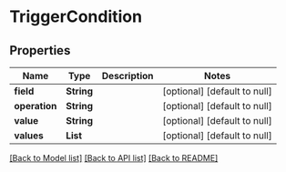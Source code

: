 # TriggerCondition
## Properties

| Name | Type | Description | Notes |
|------------ | ------------- | ------------- | -------------|
| **field** | **String** |  | [optional] [default to null] |
| **operation** | **String** |  | [optional] [default to null] |
| **value** | **String** |  | [optional] [default to null] |
| **values** | **List** |  | [optional] [default to null] |

[[Back to Model list]](../README.md#documentation-for-models) [[Back to API list]](../README.md#documentation-for-api-endpoints) [[Back to README]](../README.md)

